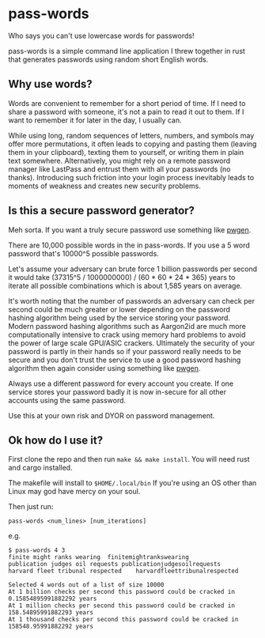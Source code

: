 # pass-words

Who says you can't use lowercase words for passwords!

pass-words is a simple command line application I threw together in rust that generates passwords using random short English words.

## Why use words?

Words are convenient to remember for a short period of time. If I need to share a password with someone, it's not a pain to read it out to them. If I want to remember it for later in the day, I usually can.

While using long, random sequences of letters, numbers, and symbols may offer more permutations, it often leads to copying and pasting them (leaving them in your clipboard), texting them to yourself, or writing them in plain text somewhere. Alternatively, you might rely on a remote password manager like LastPass and entrust them with all your passwords (no thanks). Introducing such friction into your login process inevitably leads to moments of weakness and creates new security problems.

## Is this a secure password generator?

Meh sorta. If you want a truly secure password use something like [pwgen](https://linux.die.net/man/1/pwgen).

There are 10,000 possible words in the in pass-words. If you use a 5 word password that's 10000^5 possible passwords. 

Let's assume your adversary can brute force 1 billion passwords per second it would take (37315^5 / 1000000000) / (60 * 60 * 24 * 365) years to iterate all possible combinations which is about 1,585 years on average. 

It's worth noting that the number of passwords an adversary can check per second could be much greater or lower depending on the password hashing algorithm being used by the service storing your password. Modern password hashing algorithms such as Aargon2id are much more computationally intensive to crack using memory hard problems to avoid the power of large scale GPU/ASIC crackers. Ultimately the security of your password is partly in their hands so if your password really needs to be secure and you don't trust the service to use a good password hashing algorithm then again consider using something like [pwgen](https://linux.die.net/man/1/pwgen).

Always use a different password for every account you create. If one service stores your password badly it is now in-secure for all other accounts using the same password.

Use this at your own risk and DYOR on password management.

## Ok how do I use it?

First clone the repo and then run `make && make install`. You will need rust and cargo installed. 

The makefile will install to `$HOME/.local/bin` If you're using an OS other than Linux may god have mercy on your soul.

Then just run: 

`pass-words <num_lines> [num_iterations]`

e.g.

```
$ pass-words 4 3
finite might ranks wearing	finitemightrankswearing
publication judges oil requests	publicationjudgesoilrequests
harvard fleet tribunal respected	harvardfleettribunalrespected

Selected 4 words out of a list of size 10000
At 1 billion checks per second this password could be cracked in 0.15854895991882292 years
At 1 million checks per second this password could be cracked in 158.54895991882293 years
At 1 thousand checks per second this password could be cracked in 158548.95991882292 years
```

